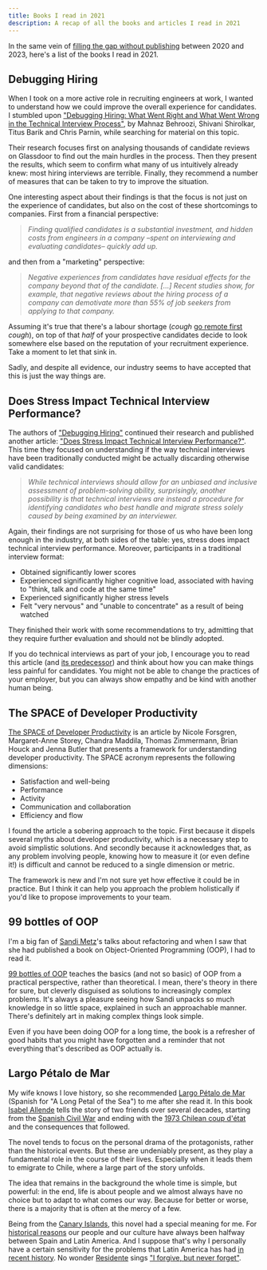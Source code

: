 ```yaml
---
title: Books I read in 2021
description: A recap of all the books and articles I read in 2021
---
```

In the same vein of [filling the gap without publishing](/2023/08/27/books-i-read-in-2020/) between 2020 and 2023, here's a list of the books I read in 2021.

<!--more-->

## Debugging Hiring
When I took on a more active role in recruiting engineers at work, I wanted to understand how we could improve the overall experience for candidates. I stumbled upon ["Debugging Hiring: What Went Right and What Went Wrong in the Technical Interview Process"](https://dl.acm.org/doi/10.1145/3377815.3381372), by Mahnaz Behroozi, Shivani Shirolkar, Titus Barik and Chris Parnin, while searching for material on this topic.

Their research focuses first on analysing thousands of candidate reviews on Glassdoor to find out the main hurdles in the process. Then they present the results, which seem to confirm what many of us intuitively already knew: most hiring interviews are terrible. Finally, they recommend a number of measures that can be taken to try to improve the situation.

One interesting aspect about their findings is that the focus is not just on the experience of candidates, but also on the cost of these shortcomings to companies. First from a financial perspective:

> _Finding qualified candidates is a substantial investment, and hidden costs from engineers in a company –spent on interviewing and evaluating candidates– quickly add up._

and then from a "marketing" perspective:

> _Negative experiences from candidates have residual effects for the company beyond that of the candidate. […] Recent studies show, for example, that negative reviews about the hiring process of a company can demotivate more than 55% of job seekers from applying to that company._

Assuming it's true that there's a labour shortage (_cough_ [go remote first](/2020/03/01/books-i-read-in-2019/#remote-office-not-required) _cough_), on top of that _half_ of your prospective candidates decide to look somewhere else based on the reputation of your recruitment experience. Take a moment to let that sink in.

Sadly, and despite all evidence, our industry seems to have accepted that this is just the way things are.

## Does Stress Impact Technical Interview Performance?
The authors of ["Debugging Hiring"](#debugging-hiring) continued their research and published another article: ["Does Stress Impact Technical Interview Performance?"](https://dl.acm.org/doi/10.1145/3368089.3409712). This time they focused on understanding if the way technical interviews have been traditionally conducted might be actually discarding otherwise valid candidates:

> _While technical interviews should allow for an unbiased and inclusive assessment of problem-solving ability, surprisingly, another possibility is that technical interviews are instead a procedure for identifying candidates who best handle and migrate stress solely caused by being examined by an interviewer._

Again, their findings are not surprising for those of us who have been long enough in the industry, at both sides of the table: yes, stress does impact technical interview performance. Moreover, participants in a traditional interview format:

- Obtained significantly lower scores
- Experienced significantly higher cognitive load, associated with having to "think, talk and code at the same time"
- Experienced significantly higher stress levels
- Felt "very nervous" and "unable to concentrate" as a result of being watched

They finished their work with some recommendations to try, admitting that they require further evaluation and should not be blindly adopted.

If you do technical interviews as part of your job, I encourage you to read this article (and [its predecessor](#debugging-hiring)) and think about how you can make things less painful for candidates. You might not be able to change the practices of your employer, but you can always show empathy and be kind with another human being.

## The SPACE of Developer Productivity
[The SPACE of Developer Productivity](https://dl.acm.org/doi/10.1145/3453928) is an article by Nicole Forsgren, Margaret-Anne Storey, Chandra Maddila, Thomas Zimmermann, Brian Houck and Jenna Butler that presents a framework for understanding developer productivity. The SPACE acronym represents the following dimensions:

- Satisfaction and well-being
- Performance
- Activity
- Communication and collaboration
- Efficiency and flow

I found the article a sobering approach to the topic. First because it dispels several myths about developer productivity, which is a necessary step to avoid simplistic solutions. And secondly because it acknowledges that, as any problem involving people, knowing how to measure it (or even define it!) is difficult and cannot be reduced to a single dimension or metric.

The framework is new and I'm not sure yet how effective it could be in practice. But I think it can help you approach the problem holistically if you'd like to propose improvements to your team.

## 99 bottles of OOP
I'm a big fan of [Sandi Metz](https://sandimetz.com)'s talks about refactoring and when I saw that she had published a book on Object-Oriented Programming (OOP), I had to read it.

[99 bottles of OOP](https://sandimetz.com/99bottles) teaches the basics (and not so basic) of OOP from a practical perspective, rather than theoretical. I mean, there's theory in there for sure, but cleverly disguised as solutions to increasingly complex problems. It's always a pleasure seeing how Sandi unpacks so much knowledge in so little space, explained in such an approachable manner. There's definitely art in making complex things look simple.

Even if you have been doing OOP for a long time, the book is a refresher of good habits that you might have forgotten and a reminder that not everything that's described as OOP actually is.

## Largo Pétalo de Mar
My wife knows I love history, so she recommended [Largo Pétalo de Mar](https://www.isabelallende.com/en/book/petal/summary) (Spanish for "A Long Petal of the Sea") to me after she read it. In this book [Isabel Allende](https://en.wikipedia.org/wiki/Isabel_Allende) tells the story of two friends over several decades, starting from the [Spanish Civil War](https://en.wikipedia.org/wiki/Spanish_Civil_War) and ending with the [1973 Chilean coup d'état](https://en.wikipedia.org/wiki/1973_Chilean_coup_d%27état) and the consequences that followed.

The novel tends to focus on the personal drama of the protagonists, rather than the historical events. But these are undeniably present, as they play a fundamental role in the course of their lives. Especially when it leads them to emigrate to Chile, where a large part of the story unfolds.

The idea that remains in the background the whole time is simple, but powerful: in the end, life is about people and we almost always have no choice but to adapt to what comes our way. Because for better or worse, there is a majority that is often at the mercy of a few.

Being from the [Canary Islands](https://en.wikipedia.org/wiki/Canary_Islanders), this novel had a special meaning for me. For [historical reasons](https://en.wikipedia.org/wiki/Isleños) our people and our culture have always been halfway between Spain and Latin America. And I suppose that's why I personally have a certain sensitivity for the problems that Latin America has had [in recent history](https://en.wikipedia.org/wiki/Operation_Condor). No wonder [Residente](https://en.wikipedia.org/wiki/Residente) sings ["I forgive, but never forget"](https://www.youtube.com/watch?v=DkFJE8ZdeG8).